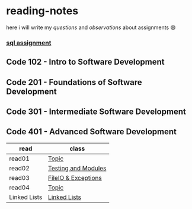 # reading-notes
 here i will write my *questions* and *observations* about  assignments 😄
### [sql assignment](https://github.com/Ahmadlotfyfalah1998/reading-notes/blob/main/sql.md)


## Code 102 - Intro to Software Development
## Code 201 - Foundations of Software Development
## Code 301 - Intermediate Software Development
## Code 401 - Advanced Software Development
|read      |class                                                                                                   |   
| -------- | -------------------------------------------------------------------------------------------------------|
|read01    | [Topic](https://github.com/Ahmadlotfyfalah1998/reading-notes/blob/main/Read-Class%2001.md)             |
|read02    |[Testing and Modules](https://github.com/Ahmadlotfyfalah1998/reading-notes/blob/main/Read-Class%2002.md)|
|read03    |[FileIO & Exceptions](https://github.com/Ahmadlotfyfalah1998/reading-notes/blob/main/read-class03.md)   |
|read04|[Topic](https://github.com/Ahmadlotfyfalah1998/reading-notes/blob/main/read-class04.md)|
|Linked Lists|[Linked Lists](https://github.com/Ahmadlotfyfalah1998/reading-notes/blob/main/read-Linked%20Lists.md)|
